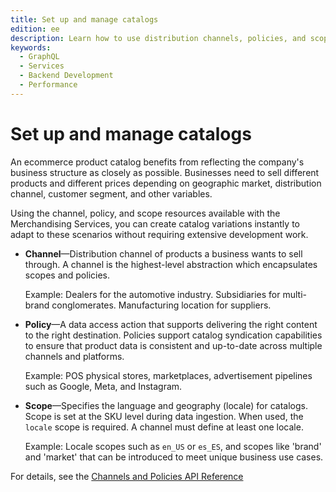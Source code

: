 ```yaml
---
title: Set up and manage catalogs
edition: ee
description: Learn how to use distribution channels, policies, and scope resources to define where products are sold and who they are sold to.
keywords:
  - GraphQL
  - Services
  - Backend Development
  - Performance
---
```


# Set up and manage catalogs

An ecommerce product catalog benefits from reflecting the company's business structure as closely as possible. Businesses need to sell different products and different prices depending on geographic market, distribution channel, customer segment, and other variables.

Using the channel, policy, and scope resources available with the Merchandising Services, you can create catalog variations instantly to adapt to these scenarios without requiring extensive development work.

* **Channel**—Distribution channel of products a business wants to sell through. A channel is the highest-level abstraction which encapsulates scopes and policies.

  Example: Dealers for the automotive industry. Subsidiaries for multi-brand conglomerates. Manufacturing location for suppliers.

* **Policy**—A data access action that supports delivering the right content to the right destination. Policies support catalog syndication capabilities to ensure that product data is consistent and up-to-date across multiple channels and platforms.

  Example: POS physical stores, marketplaces, advertisement pipelines such as Google, Meta, and Instagram.

* **Scope**—Specifies the language and geography (locale) for catalogs. Scope is set at the SKU level during data ingestion. When used, the `locale` scope is required. A channel must define at least one locale.

  Example: Locale scopes such as `en_US` or `es_ES`, and scopes like 'brand' and 'market' that can be introduced to meet unique business use cases.

For details, see the [Channels and Policies API Reference](https://developer-stage.adobe.com/commerce/services/composable-catalog/admin/api-reference/)
